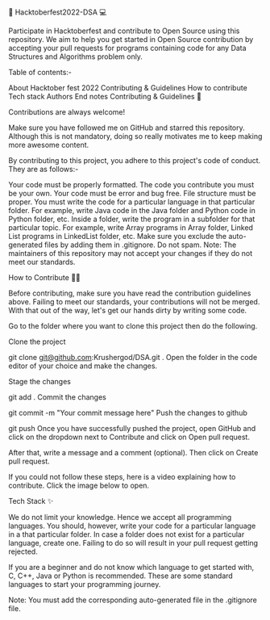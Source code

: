 🎃 Hacktoberfest2022-DSA 💻

Participate in Hacktoberfest and contribute to Open Source using this repository. We aim to help you get started in Open Source contribution by accepting your pull requests for programs containing code for any Data Structures and Algorithms problem only.

Table of contents:-

About Hacktober fest 2022
Contributing & Guidelines
How to contribute
Tech stack
Authors
End notes
Contributing & Guidelines 👀

Contributions are always welcome!

Make sure you have followed me on GitHub and starred this repository. Although this is not mandatory, doing so really motivates me to keep making more awesome content.

By contributing to this project, you adhere to this project's code of conduct. They are as follows:-

Your code must be properly formatted.
The code you contribute you must be your own.
Your code must be error and bug free.
File structure must be proper. You must write the code for a particular language in that particular folder. For example, write Java code in the Java folder and Python code in Python folder, etc.
Inside a folder, write the program in a subfolder for that particular topic. For example, write Array programs in Array folder, Linked List programs in LinkedList folder, etc.
Make sure you exclude the auto-generated files by adding them in .gitignore.
Do not spam.
Note: The maintainers of this repository may not accept your changes if they do not meet our standards.

How to Contribute 👨‍💻

Before contributing, make sure you have read the contribution guidelines above. Failing to meet our standards, your contributions will not be merged. With that out of the way, let's get our hands dirty by writing some code.

Go to the folder where you want to clone this project then do the following.

Clone the project

  git clone git@github.com:Krushergod/DSA.git .
Open the folder in the code editor of your choice and make the changes.

Stage the changes

  git add .
Commit the changes

  git commit -m "Your commit message here"
Push the changes to github

  git push
Once you have successfully pushed the project, open GitHub and click on the dropdown next to Contribute and click on Open pull request.

After that, write a message and a comment (optional). Then click on Create pull request.

If you could not follow these steps, here is a video explaining how to contribute. Click the image below to open.

Tech Stack ✨

We do not limit your knowledge. Hence we accept all programming languages. You should, however, write your code for a particular language in a that particular folder. In case a folder does not exist for a particular language, create one. Failing to do so will result in your pull request getting rejected.

If you are a beginner and do not know which language to get started with, C, C++, Java or Python is recommended. These are some standard languages to start your programming journey.

Note: You must add the corresponding auto-generated file in the .gitignore file.
